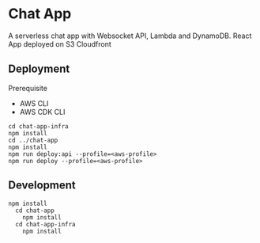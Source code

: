 # Chat App 

  A serverless chat app with Websocket API, Lambda and DynamoDB. React App deployed on S3 Cloudfront

## Deployment
Prerequisite 
- AWS CLI
- AWS CDK CLI

```
cd chat-app-infra
npm install 
cd ../chat-app
npm install 
npm run deploy:api --profile=<aws-profile>
npm run deploy --profile=<aws-profile>
```
## Development
```
npm install
  cd chat-app 
    npm install
  cd chat-app-infra
    npm install
```